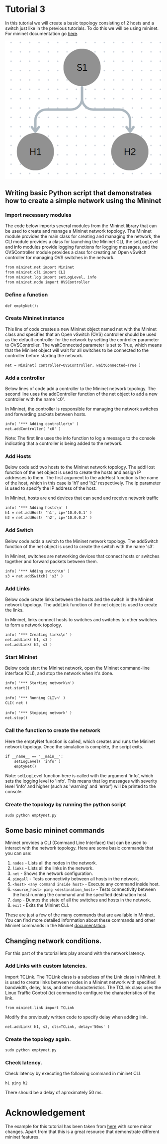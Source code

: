 # Tutorial 3

In this tutorial we will create a basic topology consisting of 2 hosts and a switch just like in the previous tutorials. To do this we will be using mininet. For mininet documentation go [here](http://mininet.org/walkthrough/).



![ALT TEXT](https://raw.githubusercontent.com/SNL-UCSB/cs-176b-tutorials-spring23/main/tutorial3/Screenshot%20from%202023-04-27%2014-02-15.png)

## Writing basic Python script that demonstrates how to create a simple network using the Mininet

### Import necessary modules
The code below imports several modules from the Mininet library that can be used to create and manage a Mininet network topology. The Mininet module provides the main class for creating and managing the network, the CLI module provides a class for launching the Mininet CLI, the setLogLevel and info modules provide logging functions for logging messages, and the OVSController module provides a class for creating an Open vSwitch controller for managing OVS switches in the network.

```
from mininet.net import Mininet
from mininet.cli import CLI
from mininet.log import setLogLevel, info
from mininet.node import OVSController
```
### Define a function
```
def emptyNet():
```
### Create Mininet instance
This line of code creates a new Mininet object named net with the Mininet class and specifies that an Open vSwitch (OVS) controller should be used as the default controller for the network by setting the controller parameter to OVSController. The waitConnected parameter is set to True, which means that the Mininet object will wait for all switches to be connected to the controller before starting the network.
```
net = Mininet( controller=OVSController, waitConnected=True )
```
### Add a controller
Below lines of code add a controller to the Mininet network topology. The second line uses the addController function of the net object to add a new controller with the name 'c0'.

In Mininet, the controller is responsible for managing the network switches and forwarding packets between hosts.
```
info( '*** Adding controller\n' )
net.addController( 'c0' )
```

Note: The first line uses the info function to log a message to the console indicating that a controller is being added to the network.

### Add Hosts
Below code add two hosts to the Mininet network topology. The addHost function of the net object is used to create the hosts and assign IP addresses to them. The first argument to the addHost function is the name of the host, which in this case is 'h1' and 'h2' respectively. The ip parameter is used to specify the IP address of the host.

In Mininet, hosts are end devices that can send and receive network traffic

```
info( '*** Adding hosts\n' )
h1 = net.addHost( 'h1', ip='10.0.0.1' )
h2 = net.addHost( 'h2', ip='10.0.0.2' )
```
### Add Switch
Below code adds a switch to the Mininet network topology. The addSwitch function of the net object is used to create the switch with the name 's3'.

In Mininet, switches are networking devices that connect hosts or switches together and forward packets between them.
```
info( '*** Adding switch\n' )
s3 = net.addSwitch( 's3' )
```

### Add Links
Below code create links between the hosts and the switch in the Mininet network topology. The addLink function of the net object is used to create the links.

In Mininet, links connect hosts to switches and switches to other switches to form a network topology.
```
info( '*** Creating links\n' )
net.addLink( h1, s3 )
net.addLink( h2, s3 )
```

### Start Mininet
Below code start the Mininet network, open the Mininet command-line interface (CLI), and stop the network when it's done.
```
info( '*** Starting network\n')
net.start()

info( '*** Running CLI\n' )
CLI( net )

info( '*** Stopping network' )
net.stop()
```
### Call the function to create the network
Here the emptyNet function is called, which creates and runs the Mininet network topology. Once the simulation is complete, the script exits.

```
if __name__ == '__main__':
    setLogLevel( 'info' )
    emptyNet()
```
Note: setLogLevel function here is called with the argument 'info', which sets the logging level to 'info'. This means that log messages with severity level 'info' and higher (such as 'warning' and 'error') will be printed to the console.

### Create the topology by running the python script
```
sudo python emptynet.py 
```
## Some basic mininet commands
Mininet provides a CLI (Command Line Interface) that can be used to interact with the network topology. Here are some basic commands that you can use:

1) `nodes` - Lists all the nodes in the network.
2) `links` - Lists all the links in the network.
3) `net` - Shows the network configuration.
4) `pingall` - Tests connectivity between all hosts in the network.
5) `<host> <any command inside host>` - Execute any command inside host. 
6) `<source_host> ping <destination_host>` - Tests connectivity between the host running the command and the specified destination host.
7) `dump` - Dumps the state of all the switches and hosts in the network.
8) `exit` - Exits the Mininet CLI.

These are just a few of the many commands that are available in Mininet. You can find more detailed information about these commands and other Mininet commands in the Mininet [documentation](http://mininet.org/walkthrough/).

## Changing network conditions.
For this part of the tutorial lets play around with the network latency.
### Add Links with custom latencies.
Import TCLink. The TCLink class is a subclass of the Link class in Mininet. It is used to create links between nodes in a Mininet network with specified bandwidth, delay, loss, and other characteristics. The TCLink class uses the Linux Traffic Control (tc) command to configure the characteristics of the link.
```
from mininet.link import TCLink
```

Modify the previously written code to specify delay when adding link.
```
net.addLink( h1, s3, cls=TCLink, delay='50ms' )
```
### Create the topology again.
```
sudo python emptynet.py 
```
### Check latency.
Check latency by executing the following command in mininet CLI.
```
h1 ping h2
```
There should be a delay of aproximately 50 ms.
# Acknowledgement

The example for this tutorial has been taken from [here](https://github.com/mininet/mininet/tree/master/examples) with some minor changes. Apart from that this is a great resource  that demonstrate different mininet features.
